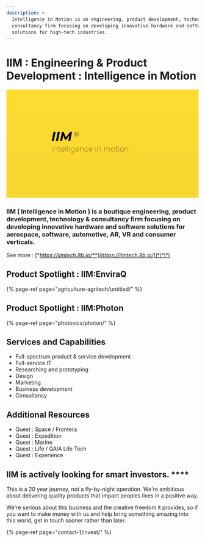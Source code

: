 ```yaml
---
description: >-
  Intelligence in Motion is an engineering, product development, technology &
  consultancy firm focusing on developing innovative hardware and software
  solutions for high-tech industries.
---
```


# IIM : Engineering & Product Development : Intelligence in Motion

![IIM : Intelligence in Motion](.gitbook/assets/iim-electric-vehicle-sybsystems%20%281%29.png)

### **IIM** \( Intelligence in Motion \) is a **boutique** engineering, product development, technology & consultancy firm focusing on developing innovative hardware and software solutions for aerospace, software, automotive, AR, VR and consumer verticals. 

See more : [**https://iimtech.8b.io/**](https://iimtech.8b.io/)\*\*\*\*

## Product Spotlight : IIM:EnviraQ

{% page-ref page="agriculture-agritech/untitled/" %}

## Product Spotlight : IIM:Photon

{% page-ref page="photonics/photon/" %}

## **Services and Capabilities**

* Full-spectrum product & service development
* Full-service IT 
* Researching and prototyping
* Design
* Marketing 
* Business development
* Consultancy

## Additional Resources

* Quest : Space / Frontera 
* Quest : Expedition
* Quest : Marine
* Quest : Life  / QAIA Life Tech 
* Quest : Experience

## **IIM** is actively looking for smart investors. ****

This is a 20 year journey, not a fly-by-night operation. We're ambitious about delivering quality products that impact peoples lives in a positive way.

We're serious about this business and the creative freedom it provides, so if you want to make money with us and help bring something amazing into this world, get in touch sooner rather than later.

{% page-ref page="contact-1/invest/" %}

